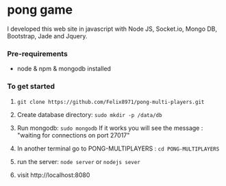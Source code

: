 
# pong game 

I developed this web site in javascript with Node JS, Socket.io, Mongo DB, Bootstrap, Jade and Jquery.

### Pre-requirements

- node & npm & mongodb installed

### To get started

1. `git clone https://github.com/Felix8971/pong-multi-players.git`

2. Create database directory:  `sudo mkdir -p /data/db`

3. Run mongodb:  `sudo mongodb`
    If it works you will see the message : "waiting for connections on port 27017"

4. In another terminal go to PONG-MULTIPLAYERS : `cd PONG-MULTIPLAYERS`

5. run the server: `node server` or `nodejs sever`

6. visit http://localhost:8080
